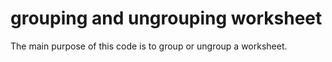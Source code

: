 # grouping and ungrouping worksheet
The main purpose of this code is to group or ungroup a worksheet.
